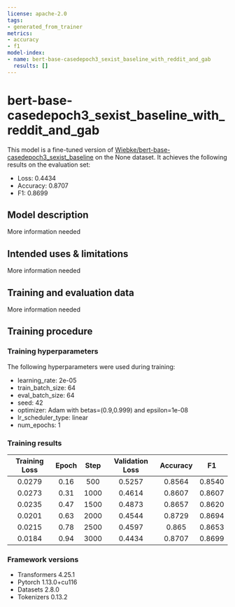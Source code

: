 ```yaml
---
license: apache-2.0
tags:
- generated_from_trainer
metrics:
- accuracy
- f1
model-index:
- name: bert-base-casedepoch3_sexist_baseline_with_reddit_and_gab
  results: []
---
```


<!-- This model card has been generated automatically according to the information the Trainer had access to. You
should probably proofread and complete it, then remove this comment. -->

# bert-base-casedepoch3_sexist_baseline_with_reddit_and_gab

This model is a fine-tuned version of [Wiebke/bert-base-casedepoch3_sexist_baseline](https://huggingface.co/Wiebke/bert-base-casedepoch3_sexist_baseline) on the None dataset.
It achieves the following results on the evaluation set:
- Loss: 0.4434
- Accuracy: 0.8707
- F1: 0.8699

## Model description

More information needed

## Intended uses & limitations

More information needed

## Training and evaluation data

More information needed

## Training procedure

### Training hyperparameters

The following hyperparameters were used during training:
- learning_rate: 2e-05
- train_batch_size: 64
- eval_batch_size: 64
- seed: 42
- optimizer: Adam with betas=(0.9,0.999) and epsilon=1e-08
- lr_scheduler_type: linear
- num_epochs: 1

### Training results

| Training Loss | Epoch | Step | Validation Loss | Accuracy | F1     |
|:-------------:|:-----:|:----:|:---------------:|:--------:|:------:|
| 0.0279        | 0.16  | 500  | 0.5257          | 0.8564   | 0.8540 |
| 0.0273        | 0.31  | 1000 | 0.4614          | 0.8607   | 0.8607 |
| 0.0235        | 0.47  | 1500 | 0.4873          | 0.8657   | 0.8620 |
| 0.0201        | 0.63  | 2000 | 0.4544          | 0.8729   | 0.8694 |
| 0.0215        | 0.78  | 2500 | 0.4597          | 0.865    | 0.8653 |
| 0.0184        | 0.94  | 3000 | 0.4434          | 0.8707   | 0.8699 |


### Framework versions

- Transformers 4.25.1
- Pytorch 1.13.0+cu116
- Datasets 2.8.0
- Tokenizers 0.13.2
